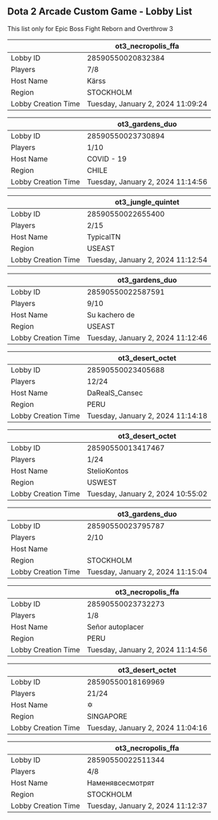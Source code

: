 ## Dota 2 Arcade Custom Game - Lobby List

This list only for Epic Boss Fight Reborn and Overthrow 3

|  | ot3_necropolis_ffa |
| ------ | ------ |
| Lobby ID | 28590550020832384 |
| Players | 7/8 |
| Host Name | Kärss |
| Region | STOCKHOLM |
| Lobby Creation Time | Tuesday, January 2, 2024 11:09:24 |


|  | ot3_gardens_duo |
| ------ | ------ |
| Lobby ID | 28590550023730894 |
| Players | 1/10 |
| Host Name | COVID - 19 |
| Region | CHILE |
| Lobby Creation Time | Tuesday, January 2, 2024 11:14:56 |


|  | ot3_jungle_quintet |
| ------ | ------ |
| Lobby ID | 28590550022655400 |
| Players | 2/15 |
| Host Name | TypicalTN |
| Region | USEAST |
| Lobby Creation Time | Tuesday, January 2, 2024 11:12:54 |


|  | ot3_gardens_duo |
| ------ | ------ |
| Lobby ID | 28590550022587591 |
| Players | 9/10 |
| Host Name | Su kachero de |
| Region | USEAST |
| Lobby Creation Time | Tuesday, January 2, 2024 11:12:46 |


|  | ot3_desert_octet |
| ------ | ------ |
| Lobby ID | 28590550023405688 |
| Players | 12/24 |
| Host Name | DaRealS_Cansec |
| Region | PERU |
| Lobby Creation Time | Tuesday, January 2, 2024 11:14:18 |


|  | ot3_desert_octet |
| ------ | ------ |
| Lobby ID | 28590550013417467 |
| Players | 1/24 |
| Host Name | StelioKontos |
| Region | USWEST |
| Lobby Creation Time | Tuesday, January 2, 2024 10:55:02 |


|  | ot3_gardens_duo |
| ------ | ------ |
| Lobby ID | 28590550023795787 |
| Players | 2/10 |
| Host Name | |MS13| dams |
| Region | STOCKHOLM |
| Lobby Creation Time | Tuesday, January 2, 2024 11:15:04 |


|  | ot3_necropolis_ffa |
| ------ | ------ |
| Lobby ID | 28590550023732273 |
| Players | 1/8 |
| Host Name | Señor autoplacer |
| Region | PERU |
| Lobby Creation Time | Tuesday, January 2, 2024 11:14:56 |


|  | ot3_desert_octet |
| ------ | ------ |
| Lobby ID | 28590550018169969 |
| Players | 21/24 |
| Host Name | ✡ |
| Region | SINGAPORE |
| Lobby Creation Time | Tuesday, January 2, 2024 11:04:16 |


|  | ot3_necropolis_ffa |
| ------ | ------ |
| Lobby ID | 28590550022511344 |
| Players | 4/8 |
| Host Name | Наменявсесмотрят |
| Region | STOCKHOLM |
| Lobby Creation Time | Tuesday, January 2, 2024 11:12:37 |


